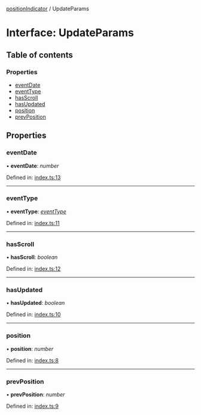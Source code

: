 [positionIndicator](../README.md) / UpdateParams

# Interface: UpdateParams

## Table of contents

### Properties

- [eventDate](updateparams.md#eventdate)
- [eventType](updateparams.md#eventtype)
- [hasScroll](updateparams.md#hasscroll)
- [hasUpdated](updateparams.md#hasupdated)
- [position](updateparams.md#position)
- [prevPosition](updateparams.md#prevposition)

## Properties

### eventDate

• **eventDate**: *number*

Defined in: [index.ts:13](https://github.com/kunukn/position-indicator/blob/c5ffe6d/src/index.ts#L13)

___

### eventType

• **eventType**: [*eventType*](../README.md#eventtype)

Defined in: [index.ts:11](https://github.com/kunukn/position-indicator/blob/c5ffe6d/src/index.ts#L11)

___

### hasScroll

• **hasScroll**: *boolean*

Defined in: [index.ts:12](https://github.com/kunukn/position-indicator/blob/c5ffe6d/src/index.ts#L12)

___

### hasUpdated

• **hasUpdated**: *boolean*

Defined in: [index.ts:10](https://github.com/kunukn/position-indicator/blob/c5ffe6d/src/index.ts#L10)

___

### position

• **position**: *number*

Defined in: [index.ts:8](https://github.com/kunukn/position-indicator/blob/c5ffe6d/src/index.ts#L8)

___

### prevPosition

• **prevPosition**: *number*

Defined in: [index.ts:9](https://github.com/kunukn/position-indicator/blob/c5ffe6d/src/index.ts#L9)
